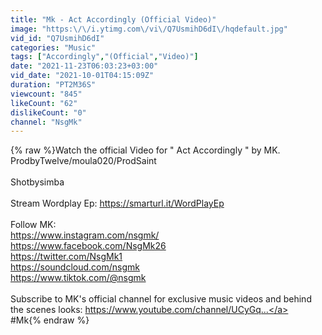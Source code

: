 ```yaml
---
title: "Mk - Act Accordingly (Official Video)"
image: "https:\/\/i.ytimg.com\/vi\/Q7UsmihD6dI\/hqdefault.jpg"
vid_id: "Q7UsmihD6dI"
categories: "Music"
tags: ["Accordingly","(Official","Video)"]
date: "2021-11-23T06:03:23+03:00"
vid_date: "2021-10-01T04:15:09Z"
duration: "PT2M36S"
viewcount: "845"
likeCount: "62"
dislikeCount: "0"
channel: "NsgMk"
---
```

{% raw %}Watch the official Video for &quot; Act Accordingly &quot; by MK.<br />ProdbyTwelve/moula020/ProdSaint<br /><br />Shotbysimba <br /><br />Stream Wordplay Ep: <a rel="nofollow" target="blank" href="https://smarturl.it/WordPlayEp​">https://smarturl.it/WordPlayEp​</a><br /><br />Follow MK:<br /><a rel="nofollow" target="blank" href="https://www.instagram.com/nsgmk/​">https://www.instagram.com/nsgmk/​</a><br /><a rel="nofollow" target="blank" href="https://www.facebook.com/NsgMk26">https://www.facebook.com/NsgMk26</a><br /><a rel="nofollow" target="blank" href="https://twitter.com/NsgMk1">https://twitter.com/NsgMk1</a><br /><a rel="nofollow" target="blank" href="https://soundcloud.com/nsgmk">https://soundcloud.com/nsgmk</a><br /><a rel="nofollow" target="blank" href="https://www.tiktok.com/@nsgmk">https://www.tiktok.com/@nsgmk</a><br /><br />Subscribe to MK's official channel for exclusive music videos and behind the scenes looks: <a rel="nofollow" target="blank" href="https://www.youtube.com/channel/UCyGq​...">https://www.youtube.com/channel/UCyGq​...</a><br />#Mk{% endraw %}
